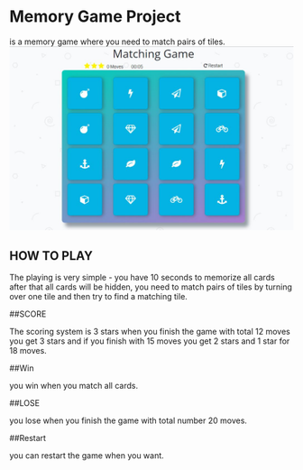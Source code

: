 # Memory Game Project
 is a memory game where you need to match pairs of tiles.
<img src="https://github.com/ahmedragabshaban/Memory-Game/blob/master/game.JPG">

## HOW TO PLAY

The playing is very simple - you have 10 seconds to memorize all cards after that all cards will be hidden, you need to match pairs of tiles by turning over one tile and then try to find a matching tile.

##SCORE

The scoring system is 3 stars when you finish the game with total 12 moves you get 3 stars
and if you finish with 15 moves you get 2 stars and 1 star for 18 moves.

##Win

you win when you match all cards.

##LOSE

you lose when you finish the game with total number 20 moves.

##Restart

you can restart the game when you want.


